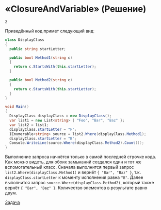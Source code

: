 # «ClosureAndVariable» (Решение)

```
2
```

Приведённый код примет следующий вид:

```cs
class DisplayClass
{
  public string startLetter;

  public bool Method1(string c)
  {
    return c.StartsWith(this.startLetter);
  }

  public bool Method2(string c)
  {
    return c.StartsWith(this.startLetter);
  }
}

void Main()
{
  DisplayClass displayClass = new DisplayClass();
  var list1 = new List<string> { "Foo", "Bar", "Baz" };
  var list2 = list1;
  displayClass.startLetter = "F";
  IEnumerable<string> source = list2.Where(displayClass.Method1);
  displayClass.startLetter = "B";
  Console.WriteLine(source.Where(displayClass.Method2).Count());
}
```

Выполнение запроса начнётся только в самой последней строчке кода. Как можно видеть, для обоих замыканий создался один и тот же вспомогательный класс. Сначала выполнится первый запрос `list2.Where(displayClass.Method1)` и вернёт `{ "Bar", "Baz" }`, т.к. `displayClass.startLetter` к моменту исполнения равна `"B"`. Далее выполнится запрос `source.Where(displayClass.Method2)`, который также вернёт `{ "Bar", "Baz" }`. Количество элементов в результате равно двум.

[Задача](./ClosureAndVariable-P.md)